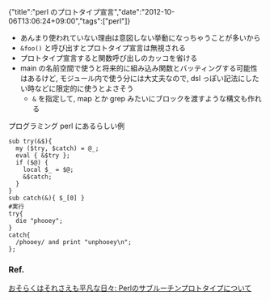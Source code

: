 {"title":"perl のプロトタイプ宣言","date":"2012-10-06T13:06:24+09:00","tags":["perl"]}

- あんまり使われていない理由は意図しない挙動になっちゃうことが多いから
- `&foo()` と呼び出すとプロトタイプ宣言は無視される
- プロトタイプ宣言すると関数呼び出しのカッコを省ける
- main の名前空間で使うと将来的に組み込み関数とバッティングする可能性はあるけど, モジュール内で使う分には大丈夫なので, dsl っぽい記法にしたい時などに限定的に使うとよさそう
  - `&` を指定して, map とか grep みたいにブロックを渡すような構文も作れる

プログラミング perl にあるらしい例

    sub try(&$){
      my ($try, $catch) = @_;
      eval { &$try };
      if ($@) {
        local $_ = $@;
        &$catch;
      }
    }
    sub catch(&){ $_[0] }
    #実行
    try{
      die "phooey";
    }
    catch{
      /phooey/ and print "unphooey\n";
    };

### Ref.
[おそらくはそれさえも平凡な日々: Perlのサブルーチンプロトタイプについて](http://www.songmu.jp/riji/archives/2009/03/perl_1.html)
